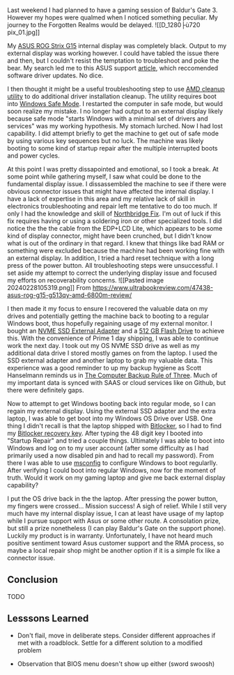 Last weekend I had planned to have a gaming session of Baldur's Gate 3. However my hopes were qualmed when I noticed something peculiar. My journey to the Forgotten Realms would be delayed.
![[D_1280├ù720 pix_01.jpg]]

My [ASUS ROG Strix G15](https://rog.asus.com/us/laptops/rog-strix/2021-rog-strix-g15-advantage-edition-series/helpdesk_knowledge/) internal display was completely black. Output to my external display was working however. I could have tabled the issue there and then, but I couldn't resist the temptation to troubleshoot and poke the bear. My search led me to this ASUS support [article](https://www.asus.com/support/faq/1014276/#B2_1), which reccomended software driver updates. No dice. 

I then thought it might be a useful troubleshooting step to use [AMD cleanup utility](https://www.amd.com/en/support/kb/faq/gpu-601) to do additional driver installation cleanup. The utility requires boot into [Windows Safe Mode](https://support.microsoft.com/en-us/windows/advanced-startup-options-including-safe-mode-b90e7808-80b5-a291-d4b8-1a1af602b617#ID0EDD). I restarted the computer in safe mode, but would soon realize my mistake. I no longer had output to an external display likely because safe mode "starts Windows with a minimal set of drivers and services" was my working hypothesis. My stomach lurched. Now I had lost capability. I did attempt briefly to get the machine to get out of safe mode by using various key sequences but no luck. The machine was likely booting to some kind of startup repair after the multiple interrupted boots and power cycles.

At this point I was pretty dissapointed and emotional, so I took a break. At some point while gathering myself, I saw what could be done to the fundamental display issue. I dissassembled the machine to see if there were obvious connector issues that might have affected the internal display. I have a lack of expertise in this area and my relative lack of skill in electronics troubleshooting and repair left me tentative to do too much. If only I had the knowledge and skill of [Northbridge Fix](https://www.youtube..com/watch?v=3AyTYCYvG2E). I'm out of luck if this fix requires having or using a soldering iron or other specialized tools. I did notice the the the cable from the EDP+LCD Lite, which appears to be some kind of display connector, might have been crunched, but I didn't know what is out of the ordinary in that regard. I knew that things like bad RAM or something were excluded because the machine had been working fine with an external display. In addition, I tried a hard reset technique with a long press of the power button. All troubleshooting steps were unsuccessful. I set aside my attempt to correct the underlying display issue and focused my efforts on recoverability concerns.
![[Pasted image 20240228105319.png]]
From https://www.ultrabookreview.com/47438-asus-rog-g15-g513qy-amd-6800m-review/

I then made it my focus to ensure I recovered the valuable data on my drives and potentially getting the machine back to booting to a regular Windows boot, thus hopefully regaining usage of my external monitor. I bought an [NVME SSD External Adapter](https://www.amazon.com/dp/B07MNFH1PX?psc=1&ref=ppx_yo2ov_dt_b_product_details) and a [512 GB Flash Drive](https://www.amazon.com/dp/B083ZLJ5MG?ref=ppx_yo2ov_dt_b_product_details&th=1) to achieve this. With the convenience of Prime 1 day shipping, I was able to continue work the next day. I took out my OS NVME SSD drive as well as my additional data drive I stored mostly games on from the laptop. I used the SSD external adapter and another laptop to grab my valuable data. This experience was a good reminder to up my backup hygiene as Scott Hanselmann reminds us in [The Computer Backup Rule of Three](https://www.hanselman.com/blog/the-computer-backup-rule-of-three). Much of my important data is synced with SAAS or cloud services like on Github, but there were definitely gaps.

Now to attempt to get Windows booting back into regular mode, so I can regain my external display. Using the external  SSD adapter and the extra laptop, I was able to get boot into my Windows OS Drive over USB. One thing I didn't recall is that the laptop shipped with [Bitlocker](https://learn.microsoft.com/en-us/windows/security/operating-system-security/data-protection/bitlocker/), so I had to find my [Bitlocker recovery key](https://support.microsoft.com/en-us/windows/finding-your-bitlocker-recovery-key-in-windows-6b71ad27-0b89-ea08-f143-056f5ab347d6). After typing the 48 digit key I booted into "Startup Repair" and tried a couple things. Ultimately I was able to boot into Windows and log on to my user account (after some difficulty as I had primarily used a now disabled pin and had to recall my password). From there I was able to use [msconfig](https://learn.microsoft.com/en-us/troubleshoot/windows-client/performance/system-configuration-utility-troubleshoot-configuration-errors) to configure Windows to boot regularlly. After verifying I could boot into regular Windows, now for the moment of truth. Would it work on my gaming laptop and give me back external display capability?

I put the OS drive back in the the laptop. After pressing the power button, my fingers were crossed... Mission success! A sigh of relief. While I still very much have my internal display issue, I can at least have usage of my laptop while I pursue support with Asus or some other route. A consolation prize, but still a prize nonetheless (I can play Baldur's Gate on the support phone). Luckily my product is in warranty. Unfortunately, I have not heard much positive sentiment toward Asus customer support and the RMA process, so maybe a local repair shop might be another option if it is a simple fix like a connector issue.

## Conclusion
TODO
## Lesssons Learned
- Don't flail, move in deliberate steps. Consider different approaches if met with a roadblock. Settle for a different solution to a modified problem

- Observation that BIOS menu doesn't show up either (sword swoosh)